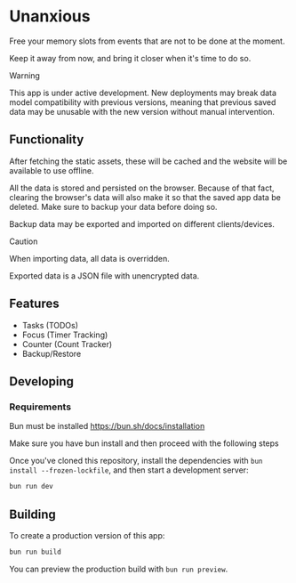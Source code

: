 # Unanxious

Free your memory slots from events that are not to be done at the moment.

Keep it away from now, and bring it closer when it's time to do so.

> [!WARNING]
> This app is under active development. New deployments may break data model compatibility with previous versions, meaning that previous saved data may be unusable with the new version without manual intervention.

## Functionality

After fetching the static assets, these will be cached and the website will be available to use offline.

All the data is stored and persisted on the browser. Because of that fact, clearing the browser's data will also make it so that the saved app data be deleted. Make sure to backup your data before doing so.

Backup data may be exported and imported on different clients/devices.

> [!CAUTION]
> When importing data, all data is overridden.

Exported data is a JSON file with unencrypted data.

## Features

- Tasks (TODOs)
- Focus (Timer Tracking)
- Counter (Count Tracker)
- Backup/Restore

## Developing

### Requirements

Bun must be installed <https://bun.sh/docs/installation>

Make sure you have bun install and then proceed with the following steps

Once you've cloned this repository, install the dependencies with `bun install --frozen-lockfile`, and then start a development server:

```bash
bun run dev
```

## Building

To create a production version of this app:

```bash
bun run build
```

You can preview the production build with `bun run preview`.
